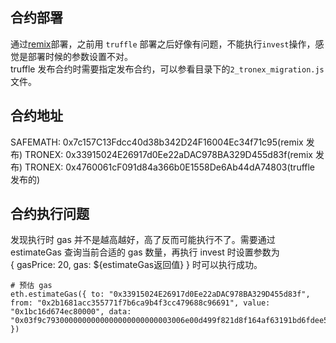 ## 合约部署

通过[remix](http://remix.ethereum.org/)部署，之前用 `truffle` 部署之后好像有问题，不能执行`invest`操作，感觉是部署时候的参数设置不对。  
truffle 发布合约时需要指定发布合约，可以参看目录下的`2_tronex_migration.js`文件。

## 合约地址

SAFEMATH: 0x7c157C13Fdcc40d38b342D24F16004Ec34f71c95(remix 发布)
TRONEX: 0x33915024E26917d0Ee22aDAC978BA329D455d83f(remix 发布)
TRONEX: 0x4760061cF091d84a366b0E1558De6Ab44dA74803(truffle 发布的)

## 合约执行问题

发现执行时 gas 并不是越高越好，高了反而可能执行不了。需要通过 estimateGas 查询当前合适的 gas 数量，再执行 invest 时设置参数为  
{ gasPrice: 20, gas: ${estimateGas返回值} } 时可以执行成功。
```
# 预估 gas 
eth.estimateGas({ to: "0x33915024E26917d0Ee22aDAC978BA329D455d83f", from: "0x2b1681acc355771f7b6ca9b4f3cc479688c96691", value: "0x1bc16d674ec80000", data: "0x03f9c7930000000000000000000000003006e00d499f821d8f164af63191bd6fdee51af1" })
```
